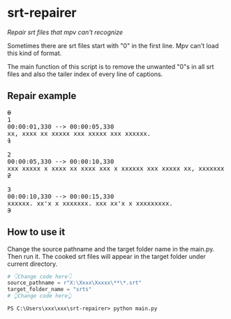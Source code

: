 # srt-repairer

*Repair srt files that mpv can't recognize*

Sometimes there are srt files start with "0" in the first line. Mpv can't load this  kind of format.

The main function of this script is to remove the unwanted "0"s in all srt files and also the tailer index of every line of captions.

## Repair example
<pre>
<del>0</del>
1
00:00:01,330 --> 00:00:05,330
xx, xxxx xx xxxxx xxx xxxxx xxx xxxxxx.
<del>1</del>

2
00:00:05,330 --> 00:00:10,330
xxx xxxxx x xxxx xx xxxx xxx x xxxxxx xxx xxxxx xx, xxxxxxx xxxx xx xxxx xxxx x
<del>2</del>

3
00:00:10,330 --> 00:00:15,330
xxxxxx. xx'x x xxxxxxx. xxx xx'x x xxxxxxxxx.
<del>3</del>
</pre>

## How to use it

Change the source pathname and the target folder name in the main.py. Then run it. The cooked srt files will appear in the target folder under current directory.

```python
# 👇Change code here👇
source_pathname = r"X:\Xxxx\Xxxxx\**\*.srt"
target_folder_name = "srts"
# 👆Change code here👆
```

```console
PS C:\Users\xxx\xxx\srt-repairer> python main.py
```